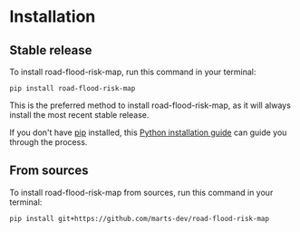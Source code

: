 # Installation

## Stable release

To install road-flood-risk-map, run this command in your terminal:

```
pip install road-flood-risk-map
```

This is the preferred method to install road-flood-risk-map, as it will always install the most recent stable release.

If you don't have [pip](https://pip.pypa.io) installed, this [Python installation guide](http://docs.python-guide.org/en/latest/starting/installation/) can guide you through the process.

## From sources

To install road-flood-risk-map from sources, run this command in your terminal:

```
pip install git+https://github.com/marts-dev/road-flood-risk-map
```
